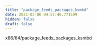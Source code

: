 ```yaml
---
title: "package_feeds_packages_ksmbd"
date: 2021-05-06 04:57:46.771599
hidden: false
draft: false
---
```


x86/64/package_feeds_packages_ksmbd

